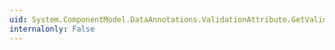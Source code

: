 ```yaml
---
uid: System.ComponentModel.DataAnnotations.ValidationAttribute.GetValidationResult(System.Object,System.ComponentModel.DataAnnotations.ValidationContext)
internalonly: False
---
```

